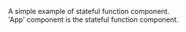 A simple example of stateful function component.  
'App' component is the stateful function component.